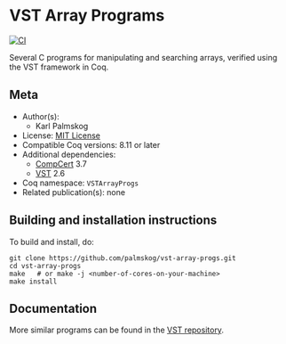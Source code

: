 # VST Array Programs

[![CI][action-shield]][action-link]

[action-shield]: https://github.com/palmskog/vst-array-progs/workflows/CI/badge.svg?branch=master
[action-link]: https://github.com/palmskog/vst-array-progs/actions?query=workflow%3ACI




Several C programs for manipulating and searching arrays, verified
using the VST framework in Coq.

## Meta

- Author(s):
  - Karl Palmskog
- License: [MIT License](LICENSE)
- Compatible Coq versions: 8.11 or later
- Additional dependencies:
  - [CompCert](http://compcert.inria.fr) 3.7
  - [VST](https://vst.cs.princeton.edu) 2.6
- Coq namespace: `VSTArrayProgs`
- Related publication(s): none

## Building and installation instructions

To build and install, do:

``` shell
git clone https://github.com/palmskog/vst-array-progs.git
cd vst-array-progs
make   # or make -j <number-of-cores-on-your-machine> 
make install
```

## Documentation

More similar programs can be found in the [VST repository](https://github.com/PrincetonUniversity/VST/tree/master/progs).
